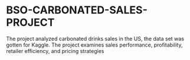 # BSO-CARBONATED-SALES-PROJECT
The project analyzed carbonated drinks sales in the US, the data set was gotten for Kaggle. The project examines sales performance, profitability, retailer efficiency, and pricing strategies
